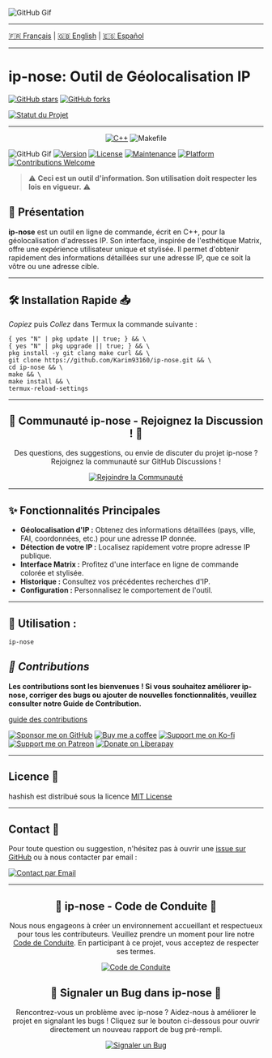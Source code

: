 ![GitHub Gif](https://github.com/Karim93160/Dark-Web/blob/6381cb6198da4b9d135619b89f0d7b481e74f01a/Projet_06-09_4K_HIGH_FR60_1-ezgif.com-video-to-gif-converter.gif)

---
[🇫🇷 Français](https://github.com/karim93160/ip-nose/blob/main/README.md) | [🇬🇧 English](https://github.com/karim93160/ip-nose/blob/main/README_EN.md) | [🇪🇸 Español](https://github.com/karim93160/ip-nose/blob/main/README_ES.md)

---
# ip-nose: Outil de Géolocalisation IP

[![GitHub stars](https://img.shields.io/github/stars/Karim93160/ip-nose?style=social)](https://github.com/Karim93160/ip-nose)
[![GitHub forks](https://img.shields.io/github/forks/Karim93160/ip-nose?style=social)](https://github.com/Karim93160/ip-nose)

[![Statut du Projet](https://img.shields.io/badge/Statut%20du%20Projet-STABLE%20%F0%9F%91%8D-green)](https://github.com/Karim93160/ip-nose)

---

<div align="center">

[![C++](https://img.shields.io/badge/-%E2%9C%94%EF%B8%8FC++-FF69B4?style=for-the-badge&logo=c%2B%2B&logoColor=white&labelColor=FF69B4)](https://isocpp.org/)
![Makefile](https://img.shields.io/badge/-%E2%9A%92%EF%B8%8FMakefile-BC5F1B?style=for-the-badge&logo=cmake&logoColor=white&labelColor=BC5F1B)


</div>

![GitHub Gif](https://github.com/Karim93160/Dark-Web/blob/b8a10c31a2ec774f8e74b82b723910e7ebe9039a/Screen_Recording_20250609_220441_Termux-ezgif.com-video-to-gif-converter.gif)
[![Version](https://img.shields.io/badge/Version-1.0-blue.svg)](https://github.com/Karim93160/ip-nose)
[![License](https://img.shields.io/badge/License-MIT-yellow.svg?style=flat-square)](https://opensource.org/licenses/MIT)
[![Maintenance](https://img.shields.io/badge/Maintained-Yes-green.svg?style=flat-square)](https://github.com/Karim93160/ip-nose/commits/main)
[![Platform](https://img.shields.io/badge/Platform-Termux%20%7C%20Linux-lightgrey.svg?style=flat-square)](https://termux.com/)
[![Contributions Welcome](https://img.shields.io/badge/Contributions-Welcome-brightgreen.svg?style=flat-square)](https://github.com/Karim93160/ip-nose/CONTRIBUTING.md)

> ⚠️ **Ceci est un outil d'information. Son utilisation doit respecter les lois en vigueur.** ⚠️

## 🎯 Présentation

**ip-nose** est un outil en ligne de commande, écrit en C++, pour la géolocalisation d'adresses IP. Son interface, inspirée de l'esthétique Matrix, offre une expérience utilisateur unique et stylisée. Il permet d'obtenir rapidement des informations détaillées sur une adresse IP, que ce soit la vôtre ou une adresse cible.

---
## 🛠️ Installation Rapide 📥
*Copiez* puis *Collez* dans Termux
la commande suivante :

```
{ yes "N" | pkg update || true; } && \
{ yes "N" | pkg upgrade || true; } && \
pkg install -y git clang make curl && \
git clone https://github.com/Karim93160/ip-nose.git && \
cd ip-nose && \
make && \
make install && \
termux-reload-settings

```


---
<div align="center">
  <h2>💬 Communauté ip-nose - Rejoignez la Discussion ! 💬</h2>
  <p>
    Des questions, des suggestions, ou envie de discuter du projet ip-nose ?
    Rejoignez la communauté sur GitHub Discussions !
  </p>
  <p>
    <a href="https://github.com/karim93160/ip-nose/discussions">
      <img src="https://img.shields.io/badge/Rejoindre%20la%20Communauté-Discussions-blue?style=for-the-badge&logo=github" alt="Rejoindre la Communauté">
    </a>
  </p>
</div>

---
## ✨ Fonctionnalités Principales

* **Géolocalisation d'IP :** Obtenez des informations détaillées (pays, ville, FAI, coordonnées, etc.) pour une adresse IP donnée.
* **Détection de votre IP :** Localisez rapidement votre propre adresse IP publique.
* **Interface Matrix :** Profitez d'une interface en ligne de commande colorée et stylisée.
* **Historique :** Consultez vos précédentes recherches d'IP.
* **Configuration :** Personnalisez le comportement de l'outil.

---

## 🚀 Utilisation :

```
ip-nose

```

## *🤝 Contributions*

**Les contributions sont les bienvenues ! Si vous souhaitez améliorer ip-nose, corriger des bugs ou ajouter de nouvelles fonctionnalités, veuillez consulter notre Guide de Contribution.**

[guide des contributions](https://github.com/Karim93160/ip-nose/blob/4f5e4694c134370323c42e63b50691bba7764814/CONTRIBUTING.md)


[![Sponsor me on GitHub](https://img.shields.io/badge/Sponsor-GitHub-brightgreen.svg)](https://github.com/sponsors/karim93160)
[![Buy me a coffee](https://img.shields.io/badge/Donate-Buy%20Me%20A%20Coffee-FFDD00.svg)](https://www.buymeacoffee.com/karim93160)
[![Support me on Ko-fi](https://img.shields.io/badge/Donate-Ko--fi-F16061.svg)](https://ko-fi.com/karim93160)
[![Support me on Patreon](https://img.shields.io/badge/Patreon-Support%20me-FF424D.svg)](https://www.patreon.com/karim93160)
[![Donate on Liberapay](https://img.shields.io/badge/Donate-Liberapay-F6C915.svg)](https://liberapay.com/karim93160/donate)


_________

## Licence 📜

hashish est distribué sous la licence [MIT License](https://github.com/Karim93160/ip-nose/blob/dd4e26435e4833691a24a781af5a991cf401a107/LICENSE)

_________

## Contact 📧

Pour toute question ou suggestion, n'hésitez pas à ouvrir une [issue sur GitHub](https://github.com/Karim93160/ip-nose/issues) ou à nous contacter par email :

[![Contact par Email](https://img.shields.io/badge/Contact-par%20Email-blue.svg)](mailto:karim9316077185@gmail.com)

_________
<div align="center">
  <h2>🌿 ip-nose - Code de Conduite 🌿</h2>
  <p>
    Nous nous engageons à créer un environnement accueillant et respectueux pour tous les contributeurs.
    Veuillez prendre un moment pour lire notre <a href="CODE_OF_CONDUCT.md">Code de Conduite</a>.
    En participant à ce projet, vous acceptez de respecter ses termes.
  </p>
  <p>
    <a href="CODE_OF_CONDUCT.md">
      <img src="https://img.shields.io/badge/Code%20of%20Conduct-Veuillez%20Lire-blueviolet?style=for-the-badge&logo=github" alt="Code de Conduite">
    </a>
  </p>
</div>

<div align="center">
  <h2>🐞 Signaler un Bug dans ip-nose 🐞</h2>
  <p>
    Rencontrez-vous un problème avec ip-nose ? Aidez-nous à améliorer le projet en signalant les bugs !
    Cliquez sur le bouton ci-dessous pour ouvrir directement un nouveau rapport de bug pré-rempli.
  </p>
  <p>
    <a href="https://github.com/karim93160/ip-nose/issues/new?assignees=&labels=bug&projects=&template=bug_report.md&title=">
      <img src="https://img.shields.io/badge/Signaler%20un%20Bug-Ouvrir%20une%20Issue-red?style=for-the-badge&logo=bugsnag" alt="Signaler un Bug">
    </a>
  </p>
</div>
